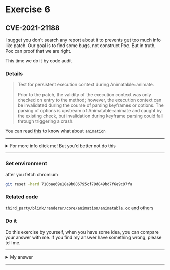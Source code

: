 # Exercise 6

## CVE-2021-21188
I sugget you don't search any report about it to prevents get too much info like patch. Our goal is to find some bugs, not construct Poc. But in truth, Poc can proof that we are right.

This time we do it by code audit

### Details

> Test for persistent execution context during Animatable::animate.
> 
> Prior to the patch, the validity of the execution context was only
> checked on entry to the method; however, the execution context can
> be invalidated during the course of parsing keyframes or options.
> The parsing of options is upstream of Animatable::animate and caught by
> the existing check, but invalidation during keyframe parsing could fall
> through triggering a crash.


You can read [this](https://chromium.googlesource.com/chromium/src/+/af77c20371d1418300cefbc5fa6779067b7792cf/third_party/blink/renderer/core/animation/#core_animation) to know what about `animation`



---------

<details>
  <summary>For more info click me! But you'd better not do this</summary>

  https://bugs.chromium.org/p/chromium/issues/detail?id=1161739

</details>

--------

### Set environment

after you fetch chromium
```sh
git reset -hard 710bae69e18a9b086795cf79d849bd7f6e9c97fa
```

### Related code
[`third_party/blink/renderer/core/animation/animatable.cc`](https://chromium.googlesource.com/chromium/src/+/db032cf0a96b0e7e1007f181d8ce21e39617cee7/third_party/blink/renderer/core/animation/animatable.cc) and others



### Do it
Do this exercise by yourself, when you have some idea, you can compare your answer with me. If you find my answer have something wrong, please tell me.


---------

<details>
  <summary>My answer</summary>
  
  Let's start analysis the source code
  ``` c++
  Animation* Animatable::animate(
      ScriptState* script_state,
      const ScriptValue& keyframes,
      const UnrestrictedDoubleOrKeyframeAnimationOptions& options,
      ExceptionState& exception_state) {
    if (!script_state->ContextIsValid())
        return nullptr;
    Element* element = GetAnimationTarget();
    if (!element->GetExecutionContext())        [1] call `GetExecutionContext` to check whether the validity of this ptr 
        return nullptr;
    KeyframeEffect* effect =
        KeyframeEffect::Create(script_state, element, keyframes,    [2] call create and element is the second parameter
                                CoerceEffectOptions(options), exception_state);
    if (exception_state.HadException())
        return nullptr;

    ReportFeaturePolicyViolationsIfNecessary(*element->GetExecutionContext(),
                                            *effect->Model());
    if (!options.IsKeyframeAnimationOptions())
      return element->GetDocument().Timeline().Play(effect);

    Animation* animation;
    const KeyframeAnimationOptions* options_dict =
        options.GetAsKeyframeAnimationOptions();
    if (!options_dict->hasTimeline()) {
      animation = element->GetDocument().Timeline().Play(effect);
    } else if (AnimationTimeline* timeline = options_dict->timeline()) {
      animation = timeline->Play(effect);
    } else {
    animation = Animation::Create(element->GetExecutionContext(), effect, [3] If we delete `element` in [2], this trigger crash 
                                    nullptr, exception_state);
    }
    [ ... ]
  ```
  What happen in Create
  ```c++
  KeyframeEffect* KeyframeEffect::Create(
    ScriptState* script_state,
    Element* element,
    const ScriptValue& keyframes,
    const UnrestrictedDoubleOrKeyframeEffectOptions& options,
    ExceptionState& exception_state) {
    Document* document = element ? &element->GetDocument() : nullptr;
    Timing timing = TimingInput::Convert(options, document, exception_state);
    if (exception_state.HadException())
      return nullptr;

    EffectModel::CompositeOperation composite = EffectModel::kCompositeReplace;
    String pseudo = String();
    // [ ... ]
    KeyframeEffectModelBase* model = EffectInput::Convert(      [4] call Convert, and element is the first parameter
        element, keyframes, composite, script_state, exception_state);
    if (exception_state.HadException())
      return nullptr;
    KeyframeEffect* effect =
        MakeGarbageCollected<KeyframeEffect>(element, model, timing);

    if (!pseudo.IsEmpty()) {
      effect->target_pseudo_ = pseudo;
      if (element) {
        element->GetDocument().UpdateStyleAndLayoutTreeForNode(element);
        effect->effect_target_ = element->GetPseudoElement(
            CSSSelector::ParsePseudoId(pseudo, element));
      }
    }
    return effect;
  }
  ================================================================================
  KeyframeEffectModelBase* EffectInput::Convert(
    Element* element,
    const ScriptValue& keyframes,
    EffectModel::CompositeOperation composite,
    ScriptState* script_state,
    ExceptionState& exception_state) {
  StringKeyframeVector parsed_keyframes =
      ParseKeyframesArgument(element, keyframes, script_state, exception_state);  [5] call ParseKeyframesArgument and element is the first parameter
  if (exception_state.HadException())
    return nullptr;
  [ ... ]
  ```
  I wander what is Keyframe? Then I found [this](https://developer.mozilla.org/en-US/docs/Web/CSS/@keyframes) and [this](https://developer.mozilla.org/en-US/docs/Web/CSS/animation). Although I posted the animation link last time, I didn’t read it myself... But this time we must know what is animation and keyframe.
  > The animation property is specified as one or more single animations, separated by commas.
  I don't know what the word animation mean, so I don't know what it mean for chrome :/ Alright, you can know them detailed from the two link or you can search yourself.

  What can we do to delete this `element` during  `ParseKeyframesArgument`? We can see its def and how animation be constructed.
  ```c++
  StringKeyframeVector EffectInput::ParseKeyframesArgument(
      Element* element,
      const ScriptValue& keyframes,
      ScriptState* script_state,
      ExceptionState& exception_state) {
    // Per the spec, a null keyframes object maps to a valid but empty sequence.
    v8::Local<v8::Value> keyframes_value = keyframes.V8Value();
    if (keyframes_value->IsNullOrUndefined())
      return {};
    v8::Local<v8::Object> keyframes_obj = keyframes_value.As<v8::Object>();

    // 3. Let method be the result of GetMethod(object, @@iterator).
    v8::Isolate* isolate = script_state->GetIsolate();
    auto script_iterator =
        ScriptIterator::FromIterable(isolate, keyframes_obj, exception_state);
    if (exception_state.HadException())
      return {};

    // TODO(crbug.com/816934): Get spec to specify what parsing context to use.
    Document& document = element
                            ? element->GetDocument()
                            : *LocalDOMWindow::From(script_state)->document();

    StringKeyframeVector parsed_keyframes;
    if (script_iterator.IsNull()) {
      parsed_keyframes = ConvertObjectForm(element, document, keyframes_obj,
                                          script_state, exception_state);
    } else {
      parsed_keyframes =
          ConvertArrayForm(element, document, std::move(script_iterator),   [6]  if keyframes is sorted by array, do convert
                          script_state, exception_state);
    }
  [ ... ]
  ```
  Parse the parameter of animatable (parse keyframes), If we transform an Array composed of keyframs, need call ConvertArrayForm for convert step.
  ```c++
StringKeyframeVector ConvertArrayForm(Element* element,
                                      Document& document,
                                      ScriptIterator iterator,
                                      ScriptState* script_state,
                                      ExceptionState& exception_state) {
  v8::Isolate* isolate = script_state->GetIsolate();

  // This loop captures step 5 of the procedure to process a keyframes argument,
  // in the case where the argument is iterable.
  HeapVector<Member<const BaseKeyframe>> processed_base_keyframes;
  Vector<Vector<std::pair<String, String>>> processed_properties;
  ExecutionContext* execution_context = ExecutionContext::From(script_state);
  while (iterator.Next(execution_context, exception_state)) {
    if (exception_state.HadException())
      return {};

    // The value should already be non-empty, as guaranteed by the call to Next
    // and the exception_state check above.
    v8::Local<v8::Value> keyframe = iterator.GetValue().ToLocalChecked();

    BaseKeyframe* base_keyframe = NativeValueTraits<BaseKeyframe>::NativeValue(
        isolate, keyframe, exception_state);
    Vector<std::pair<String, String>> property_value_pairs;

    if (!keyframe->IsNullOrUndefined()) {
      AddPropertyValuePairsForKeyframe(                           [7]   call AddPropertyValuePairsForKeyframe
          isolate, v8::Local<v8::Object>::Cast(keyframe), element, document,
          property_value_pairs, exception_state);
      if (exception_state.HadException())
        return {};
    }
  [ ... ]
===========================================================================
  void AddPropertyValuePairsForKeyframe(
      v8::Isolate* isolate,
      v8::Local<v8::Object> keyframe_obj,
      Element* element,
      const Document& document,
      Vector<std::pair<String, String>>& property_value_pairs,
      ExceptionState& exception_state) {
    Vector<String> keyframe_properties =
        GetOwnPropertyNames(isolate, keyframe_obj, exception_state);

      // By spec, we are only allowed to access a given (property, value) pair
      // once. This is observable by the web client, so we take care to adhere
      // to that.
      v8::Local<v8::Value> v8_value;
      if (!keyframe_obj
              ->Get(isolate->GetCurrentContext(), V8String(isolate, property))    [8] call get
              .ToLocal(&v8_value)) {
        exception_state.RethrowV8Exception(try_catch.Exception());
        return;
      }
  }
  ```
  We can delete this `element` in `getter`, these `element` and `document` is the target of `html`, if you can get if you have learned how js control DOM of html.
  We use `element.animate(keyframes, options);` to trigger, we can make a `arr` whose `getter` delete `element_1`. and do `element_2.animate(arr,{...})`, you can see detail at [Poc](./poc.html).



</details>

--------
